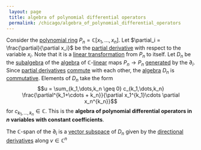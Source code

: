 ```yaml
---
 layout: page
 title: algebra of polynomial differential operators
 permalink: /chicago/algebra_of_polynomial_differential_operators
---
```

Consider the [polynomial ring](https://mathgloss.github.io/MathGloss/chicago/polynomial_ring) $P_n =\mathbb C[x_1,\dots,x_n]$. Let $\partial_i = \frac{\partial}{\partial x_i}$ be the [partial derivative](https://mathgloss.github.io/MathGloss/chicago/partial_derivative) with respect to the variable $x_i$. Note that it is a [linear transformation](https://mathgloss.github.io/MathGloss/chicago/linear_transformation) from $P_n$ to itself. Let $D_n$ be the [subalgebra](https://mathgloss.github.io/MathGloss/chicago/subalgebra) of the [algebra](https://mathgloss.github.io/MathGloss/chicago/algebra_of_linear_maps) of $\mathbb C$-[linear](https://mathgloss.github.io/MathGloss/chicago/linear_transformation) maps $P_n\to P_n$ [generated](https://mathgloss.github.io/MathGloss/chicago/generate_an_associative_algebra) by the $\partial_i$. Since [partial derivatives](https://mathgloss.github.io/MathGloss/chicago/partial_derivative) [commute](https://mathgloss.github.io/MathGloss/chicago/commute) with each other, the [algebra](https://mathgloss.github.io/MathGloss/chicago/algebra_over_a_field) $D_n$ is [commutative](https://mathgloss.github.io/MathGloss/chicago/commutative). Elements of $D_n$ take the form $$u = \sum_{k_1,\dots,k_n \geq 0} c_{k_1,\dots,k_n} \frac{\partial^{k_1+\cdots + k_n}}{\partial x_1^{k_1}\cdots \partial x_n^{k_n}}$$ for $c_{k_1,\dots,k_n}\in\mathbb C$. This is the **algebra of polynomial differential operators in $n$ variables with constant coefficients**.

The $\mathbb C$-span of the $\partial_i$ is a [vector subspace](https://mathgloss.github.io/MathGloss/chicago/vector_subspace) of $D_n$ given by the [directional derivatives](https://mathgloss.github.io/MathGloss/chicago/directional_derivative) along $v\in \mathbb C^n$